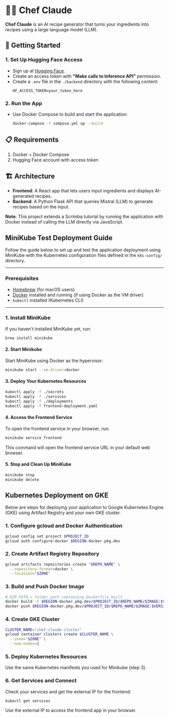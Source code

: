 # 👨‍🍳 Chef Claude

**Chef Claude** is an AI recipe generator that turns your ingredients into recipes using a large language model (LLM).

## 🚀 Getting Started

### 1. Set Up Hugging Face Access
- Sign up at [Hugging Face](https://huggingface.co).
- Create an access token with **"Make calls to Inference API"** permission.
- Create a `.env` file in the `./backend` directory with the following content:
    ```env
    HF_ACCESS_TOKEN=your_token_here
    ```
### 2. Run the App
- Use Docker Compose to build and start the application:
    ```bash
    docker-compose -f compose.yml up --build
    ```

## 📋 Requirements
1. Docker + Docker Compose
2. Hugging Face account with access token


## 🏗️ Architecture

- **Frontend**: A React app that lets users input ingredients and displays AI-generated recipes.
- **Backend**: A Python Flask API that queries Mistral (LLM) to generate recipes based on the input.

**Note**: This project extends a Scrimba tutorial by running the application with Docker instead of calling the LLM directly via JavaScript.

## MiniKube Test Deployment Guide

Follow the guide below to set up and test the application deployment using MiniKube with the Kubernetes configuration files defined in the `k8s-config/` directory.

---

### Prerequisites
- [Homebrew](https://brew.sh/) (for macOS users)
- [Docker](https://www.docker.com/) installed and running (if using Docker as the VM driver)
- `kubectl` installed (Kubernetes CLI)
---

### 1. Install MiniKube
If you haven't installed MiniKube yet, run:
```bash
brew install minikube
```

#### 2. Start Minikube
Start MiniKube using Docker as the hypervisor:
```bash
minikube start --vm-driver=docker
```

#### 3. Deploy Your Kubernetes Resources
```bash
kubectl apply -f ./secrets
kubectl apply -f ./services
kubectl apply -f ./deployments
kubectl apply -f frontend-deployment.yaml
```

#### 4. Access the Frontend Service
To open the frontend service in your browser, run:
```bash
minikube service frontend
```
This command will open the frontend service URL in your default web browser.

#### 5. Stop and Clean Up MiniKube
```bash
minikube stop
minikube delete
```

## Kubernetes Deployment on GKE

Below are steps for deploying your application to Google Kubernetes Engine (GKE) using Artifact Registry and your own GKE cluster.

### 1. Configure gcloud and Docker Authentication
```bash
gcloud config set project $PROJECT_ID
gcloud auth configure-docker $REGION-docker.pkg.dev
```

### 2. Create Artifact Registry Repository
```bash
gcloud artifacts repositories create "$REPO_NAME" \
  --repository-format=docker \
  --location="$ZONE"
```

### 3. Build and Push Docker Image
```bash
# DIR_PATH = folder path containing Dockerfile built
docker build -t $REGION-docker.pkg.dev/$PROJECT_ID/$REPO_NAME/$IMAGE:$VERSION $DIR_PATH
docker push $REGION-docker.pkg.dev/$PROJECT_ID/$REPO_NAME/$IMAGE:$VERSION $DIR_PATH
```
### 4. Create GKE Cluster
```bash
CLUSTER_NAME="chef-claude-cluster"
gcloud container clusters create $CLUSTER_NAME \
  --zone="$ZONE" \
  --num-nodes=1
```

### 5. Deploy Kubernetes Resources
Use the same Kubernetes manifests you used for Minikube (step 3).

### 6. Get Services and Connect
Check your services and get the external IP for the frontend:
```bash
kubectl get services
```
Use the external IP to access the frontend app in your browser.